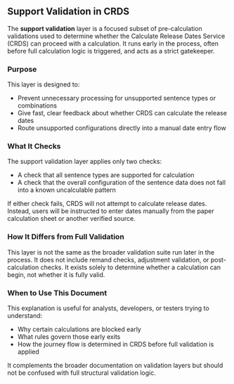 ## Support Validation in CRDS

The **support validation** layer is a focused subset of pre-calculation validations used to determine whether the Calculate Release Dates Service (CRDS) can proceed with a calculation. It runs early in the process, often before full calculation logic is triggered, and acts as a strict gatekeeper.

### Purpose

This layer is designed to:

- Prevent unnecessary processing for unsupported sentence types or combinations
- Give fast, clear feedback about whether CRDS can calculate the release dates
- Route unsupported configurations directly into a manual date entry flow

### What It Checks

The support validation layer applies only two checks:

- A check that all sentence types are supported for calculation
- A check that the overall configuration of the sentence data does not fall into a known uncalculable pattern

If either check fails, CRDS will not attempt to calculate release dates. Instead, users will be instructed to enter dates manually from the paper calculation sheet or another verified source.

### How It Differs from Full Validation

This layer is not the same as the broader validation suite run later in the process. It does not include remand checks, adjustment validation, or post-calculation checks. It exists solely to determine whether a calculation can begin, not whether it is fully valid.

### When to Use This Document

This explanation is useful for analysts, developers, or testers trying to understand:

- Why certain calculations are blocked early
- What rules govern those early exits
- How the journey flow is determined in CRDS before full validation is applied

It complements the broader documentation on validation layers but should not be confused with full structural validation logic.
